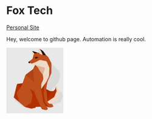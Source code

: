 <h1>Fox Tech</h1>

<a href="https://fox-tech.ml">
  Personal Site
</a>

<p>
    Hey, welcome to github page. Automation is really cool.
</p>

<img src='https://raw.githubusercontent.com/fox-tech0/fox-tech0/main/fox-tech.jpg' width='150'></img>
